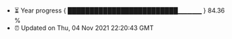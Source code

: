 - ⏳ Year progress { █████████████████████████▁▁▁▁▁ } 84.36 %
- ⏰ Updated on Thu, 04 Nov 2021 22:20:43 GMT

